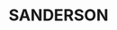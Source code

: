 ---
lastmod: '2025-04-06T06:05:19+00:00'
latitude: -12.404778
layout: suburb
longitude: 130.916098
postcode: 0813
state: NT
title: SANDERSON
url: /nt/sanderson/
---